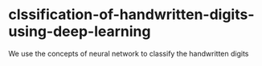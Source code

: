 # clssification-of-handwritten-digits-using-deep-learning
We use the concepts of neural network to classify the handwritten digits
